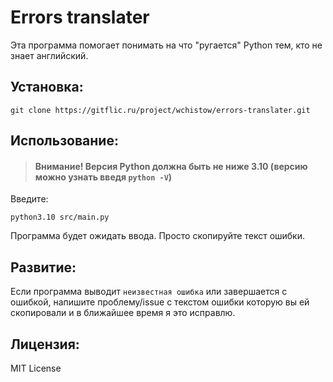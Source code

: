 # Errors translater

Эта программа помогает понимать на что "ругается" Python тем,
  кто не знает английский.

## Установка:

```
git clone https://gitflic.ru/project/wchistow/errors-translater.git
```

## Использование:

> #### Внимание! Версия Python должна быть не ниже 3.10 (версию можно узнать введя `python -V`)

Введите:
```
python3.10 src/main.py
```

Программа будет ожидать ввода. Просто скопируйте текст ошибки.

## Развитие:

Если программа выводит `неизвестная ошибка`
  или завершается с ошибкой,
  напишите проблему/issue с текстом ошибки которую вы ей
  скопировали и в ближайшее время я это исправлю.

## Лицензия:

MIT License
